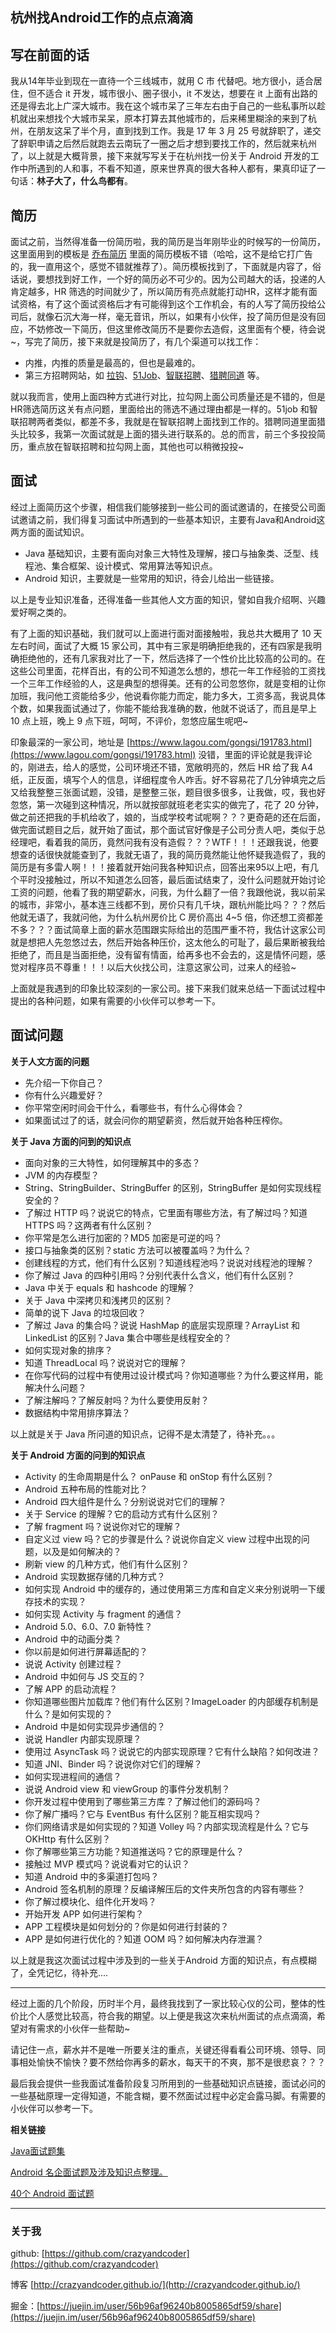 
## 杭州找Android工作的点点滴滴

## 写在前面的话


我从14年毕业到现在一直待一个三线城市，就用 C 市 代替吧。地方很小，适合居住，但不适合 it 开发，城市很小、圈子很小，it 不发达，想要在 it 上面有出路的还是得去北上广深大城市。我在这个城市呆了三年左右由于自己的一些私事所以趁机就出来想找个大城市呆呆，原本打算去其他城市的，后来稀里糊涂的来到了杭州，在朋友这呆了半个月，直到找到工作。我是 17 年 3 月 25 号就辞职了，递交了辞职申请之后然后就跑去云南玩了一圈之后才想到要找工作的，然后就来杭州了，以上就是大概背景，接下来就写写关于在杭州找一份关于 Android 开发的工作中所遇到的人和事，不看不知道，原来世界真的很大各种人都有，果真印证了一句话：**林子大了，什么鸟都有**。

## 简历

面试之前，当然得准备一份简历啦，我的简历是当年刚毕业的时候写的一份简历，这里面用到的模板是 [乔布简历](http://cv.qiaobutang.com/) 里面的简历模板不错（哈哈，这不是给它打广告的，我一直用这个，感觉不错就推荐了）。简历模板找到了，下面就是内容了，俗话说，要想找到好工作，一个好的简历必不可少的。因为公司越大的话，投递的人肯定越多，HR 筛选的时间就少了，所以简历有亮点就能打动HR，这样才能有面试资格，有了这个面试资格后才有可能得到这个工作机会，有的人写了简历投给公司后，就像石沉大海一样，毫无音讯，所以，如果有小伙伴，投了简历但是没有回应，不妨修改一下简历，但这里修改简历不是要你去造假，这里面有个梗，待会说~，写完了简历，接下来就是投简历了，有几个渠道可以找工作：


* 内推，内推的质量是最高的，但也是最难的。
* 第三方招聘网站，如 [拉钩](https://www.lagou.com/?utm_source=m_cf_cpt_baidu_pc)、[51Job](http://www.51job.com/?from=baidupz)、[智联招聘](http://ts.zhaopin.com/jump/index.html?sid=121113803&site=pzzhubiaoti1)、[猎聘同道](https://www.liepin.com/?mscid=s_00_pz1) 等。


就以我而言，使用上面四种方式进行对比，拉勾网上面公司质量还是不错的，但是HR筛选简历这关有点问题，里面给出的筛选不通过理由都是一样的。51job 和智联招聘两者类似，都差不多，我就是在智联招聘上面找到工作的。猎聘同道里面猎头比较多，我第一次面试就是上面的猎头进行联系的。总的而言，前三个多投投简历，重点放在智联招聘和拉勾网上面，其他也可以稍微投投~

## 面试

经过上面简历这个步骤，相信我们能够接到一些公司的面试邀请的，在接受公司面试邀请之前，我们得复习面试中所遇到的一些基本知识，主要有Java和Android这两方面的面试知识。


* Java 基础知识，主要有面向对象三大特性及理解，接口与抽象类、泛型、线程池、集合框架、设计模式、常用算法等知识点。
* Android 知识，主要就是一些常用的知识，待会儿给出一些链接。

以上是专业知识准备，还得准备一些其他人文方面的知识，譬如自我介绍啊、兴趣爱好啊之类的。


有了上面的知识基础，我们就可以上面进行面对面接触啦，我总共大概用了 10 天左右时间，面试了大概 15 家公司，其中有三家是明确拒绝我的，还有四家是我明确拒绝他的，还有几家我对比了一下，然后选择了一个性价比比较高的公司的。在这些公司里面，花样百出，有的公司不知道怎么想的，想花一年工作经验的工资找一个三年工作经验的人，这是典型的想得美。还有的公司忽悠你，就是变相的让你加班，我问他工资能给多少，他说看你能力而定，能力多大，工资多高，我说具体个数，如果我面试通过了，你能不能给我准确的数，他就不说话了，而且是早上 10 点上班，晚上 9 点下班，呵呵，不评价，忽悠应届生呢吧~

印象最深的一家公司，地址是 [https://www.lagou.com/gongsi/191783.html](https://www.lagou.com/gongsi/191783.html) 没错，里面的评论就是我评论的，刚进去，给人的感觉，公司环境还不错，宽敞明亮的，然后 HR 给了我 A4 纸，正反面，填写个人的信息，详细程度令人咋舌。好不容易花了几分钟填完之后又给我整整三张面试题，没错，是整整三张，题目很多很多，让我做，哎，我也好忽悠，第一次碰到这种情况，所以就按部就班老老实实的做完了，花了 20 分钟，做之前还把我的手机给收了，娘的，当成学校考试呢啊？？？更奇葩的还在后面，做完面试题目之后，就开始了面试，那个面试官好像是子公司分责人吧，类似于总经理吧，看着我的简历，竟然问我有没有造假？？？WTF！！！还跟我说，他要想查的话很快就能查到了，我就无语了，我的简历竟然能让他怀疑我造假了，我的简历是有多雷人啊！！！接着就开始问我各种知识点，回答出来95以上吧，有几个平时没接触过，所以不知道怎么回答，最后面试结束了，没什么问题就开始讨论工资的问题，他看了我的期望薪水，问我，为什么翻了一倍？我跟他说，我以前呆的城市，非常小，基本连三线都不到，房价只有几千块，跟杭州能比吗？？？然后他就无语了，我就问他，为什么杭州房价比 C 房价高出 4~5 倍，你还想工资都差不多？？？面试简章上面的薪水范围跟实际给出的范围严重不符，我估计这家公司就是想把人先忽悠过去，然后开始各种压价，这太他么的可耻了，最后果断被我给拒绝了，而且是当面拒绝，没有留有情面，给再多也不会去的，这是情怀问题，感觉对程序员不尊重！！！以后大伙找公司，注意这家公司，过来人的经验~

上面就是我遇到的印象比较深刻的一家公司。接下来我们就来总结一下面试过程中提出的各种问题，如果有需要的小伙伴可以参考一下。

## 面试问题
**关于人文方面的问题**


* 先介绍一下你自己？
* 你有什么兴趣爱好？
* 你平常空闲时间会干什么，看哪些书，有什么心得体会？
* 如果面试过了的话，就会问你的期望薪资，然后就开始各种压榨你。

**关于 Java 方面的问到的知识点**

* 面向对象的三大特性，如何理解其中的多态？
* JVM 的内存模型？
* String、StringBuilder、StringBuffer 的区别，StringBuffer 是如何实现线程安全的？
* 了解过 HTTP 吗？说说它的特点，它里面有哪些方法，有了解过吗？知道 HTTPS 吗？这两者有什么区别？
* 你平常是怎么进行加密的？MD5 加密是可逆的吗？
* 接口与抽象类的区别？static 方法可以被覆盖吗？为什么？
* 创建线程的方式，他们有什么区别？知道线程池吗？说说对线程池的理解？
* 你了解过 Java 的四种引用吗？分别代表什么含义，他们有什么区别？
* Java 中关于 equals 和 hashcode 的理解？
* 关于 Java 中深拷贝和浅拷贝的区别？
* 简单的说下 Java 的垃圾回收？
* 了解过 Java 的集合吗？说说 HashMap 的底层实现原理？ArrayList 和 LinkedList 的区别？Java 集合中哪些是线程安全的？
* 如何实现对象的排序？
* 知道 ThreadLocal 吗？说说对它的理解？
* 在你写代码的过程中有使用过设计模式吗？你知道哪些？为什么要这样用，能解决什么问题？
* 了解注解吗？了解反射吗？为什么要使用反射？
* 数据结构中常用排序算法？


以上就是关于 Java 所问道的知识点，记得不是太清楚了，待补充。。。


**关于 Android 方面的问到的知识点**


* Activity 的生命周期是什么？ onPause 和 onStop 有什么区别？
* Android 五种布局的性能对比？
* Android 四大组件是什么？分别说说对它们的理解？
* 关于 Service 的理解？它的启动方式有什么区别？
* 了解 fragment 吗？说说你对它的理解？
* 自定义过 view 吗？它的步骤是什么？说说你自定义 view 过程中出现的问题，以及是如何解决的？
* 刷新 view 的几种方式，他们有什么区别？
* Android 实现数据存储的几种方式？
* 如何实现 Android 中的缓存的，通过使用第三方库和自定义来分别说明一下缓存技术的实现？
* 如何实现 Activity 与 fragment 的通信？
* Android 5.0、6.0、7.0 新特性？
* Android 中的动画分类？
* 你以前是如何进行屏幕适配的？
* 说说 Activity 创建过程？
* Android 中如何与 JS 交互的？
* 了解 APP 的启动流程？
* 你知道哪些图片加载库？他们有什么区别？ImageLoader 的内部缓存机制是什么？是如何实现的？
* Android 中是如何实现异步通信的？
* 说说 Handler 内部实现原理？
* 使用过 AsyncTask 吗？说说它的内部实现原理？它有什么缺陷？如何改进？
* 知道 JNI、Binder 吗？说说你对它们的理解？
* 如何实现进程间的通信？
* 说说 Android view 和 viewGroup 的事件分发机制？
* 你开发过程中使用到了哪些第三方库？了解过他们的源码吗？
* 你了解广播吗？它与 EventBus 有什么区别？能互相实现吗？
* 你们网络请求是如何实现的？知道 Volley 吗？内部实现流程是什么？它与 OKHttp 有什么区别？
* 你了解哪些第三方功能？知道推送吗？它的原理是什么？
* 接触过 MVP 模式吗？说说看对它的认识？
* 知道 Android 中的多渠道打包吗？
* Android 签名机制的原理？反编译解压后的文件夹所包含的内容有哪些？
* 你了解过模块化、组件化开发吗？
* 开始开发 APP 如何进行架构？
* APP 工程模块是如何划分的？你是如何进行封装的？
* APP 是如何进行优化的？知道 OOM 吗？如何解决内存泄漏？

以上就是我这次面试过程中涉及到的一些关于Android 方面的知识点，有点模糊了，全凭记忆，待补充....

----------

经过上面的几个阶段，历时半个月，最终我找到了一家比较心仪的公司，整体的性价比个人感觉比较高，符合我的期望。以上便是我这次来杭州面试的点点滴滴，希望对有需求的小伙伴一些帮助~

请记住一点，薪水并不是唯一所要关注的重点，关键还得看看公司环境、领导、同事相处愉快不愉快？要不然给你再多的薪水，每天干的不爽，那不是很悲哀？？？



最后我会提供一些我面试准备阶段复习所用到的一些基础知识点链接，面试必问的一些基础原理一定得知道，不能含糊，要不然面试过程中必定会露马脚。有需要的小伙伴可以参考一下。


**相关链接**

[ Java面试题集](http://blog.csdn.net/dd864140130/article/details/55833087)

[Android 名企面试题及涉及知识点整理。](https://github.com/Mr-YangCheng/ForAndroidInterview)


[40个 Android 面试题 ](http://www.devstore.cn/essay/essayInfo/7195.html)


----------

### 关于我

github: [https://github.com/crazyandcoder](https://github.com/crazyandcoder)

博客 [http://crazyandcoder.github.io/](http://crazyandcoder.github.io/)

掘金：[https://juejin.im/user/56b96af96240b8005865df59/share](https://juejin.im/user/56b96af96240b8005865df59/share)

